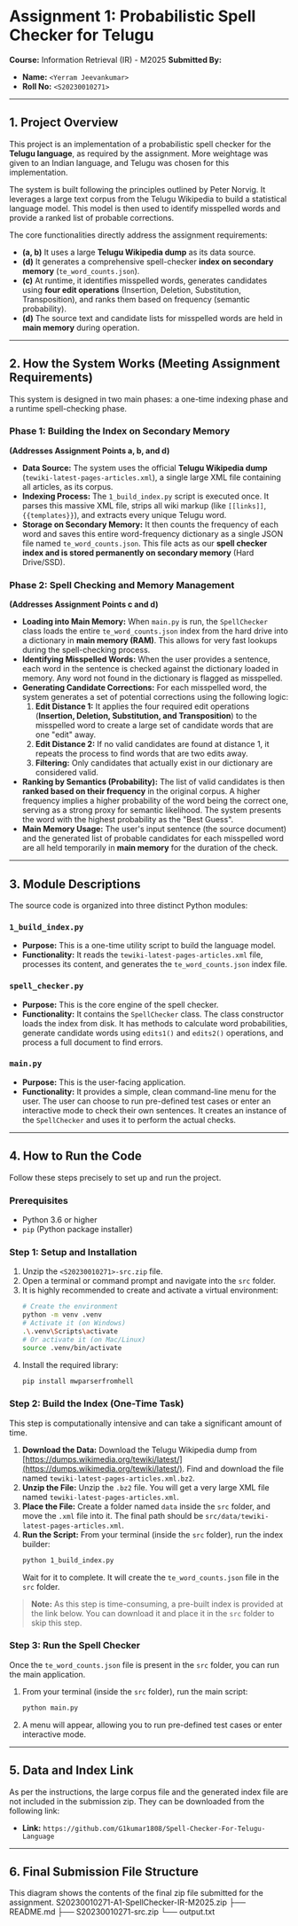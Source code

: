 # Assignment 1: Probabilistic Spell Checker for Telugu

**Course:** Information Retrieval (IR) - M2025
**Submitted By:**

- **Name:** `<Yerram Jeevankumar>`
- **Roll No:** `<S20230010271>`

---

## 1. Project Overview

This project is an implementation of a probabilistic spell checker for the **Telugu language**, as required by the assignment. More weightage was given to an Indian language, and Telugu was chosen for this implementation.

The system is built following the principles outlined by Peter Norvig. It leverages a large text corpus from the Telugu Wikipedia to build a statistical language model. This model is then used to identify misspelled words and provide a ranked list of probable corrections.

The core functionalities directly address the assignment requirements:

- **(a, b)** It uses a large **Telugu Wikipedia dump** as its data source.
- **(d)** It generates a comprehensive spell-checker **index on secondary memory** (`te_word_counts.json`).
- **(c)** At runtime, it identifies misspelled words, generates candidates using **four edit operations** (Insertion, Deletion, Substitution, Transposition), and ranks them based on frequency (semantic probability).
- **(d)** The source text and candidate lists for misspelled words are held in **main memory** during operation.

---

## 2. How the System Works (Meeting Assignment Requirements)

This system is designed in two main phases: a one-time indexing phase and a runtime spell-checking phase.

### Phase 1: Building the Index on Secondary Memory

**(Addresses Assignment Points a, b, and d)**

- **Data Source:** The system uses the official **Telugu Wikipedia dump** (`tewiki-latest-pages-articles.xml`), a single large XML file containing all articles, as its corpus.
- **Indexing Process:** The `1_build_index.py` script is executed once. It parses this massive XML file, strips all wiki markup (like `[[links]]`, `{{templates}}`), and extracts every unique Telugu word.
- **Storage on Secondary Memory:** It then counts the frequency of each word and saves this entire word-frequency dictionary as a single JSON file named `te_word_counts.json`. This file acts as our **spell checker index and is stored permanently on secondary memory** (Hard Drive/SSD).

### Phase 2: Spell Checking and Memory Management

**(Addresses Assignment Points c and d)**

- **Loading into Main Memory:** When `main.py` is run, the `SpellChecker` class loads the entire `te_word_counts.json` index from the hard drive into a dictionary in **main memory (RAM)**. This allows for very fast lookups during the spell-checking process.
- **Identifying Misspelled Words:** When the user provides a sentence, each word in the sentence is checked against the dictionary loaded in memory. Any word not found in the dictionary is flagged as misspelled.
- **Generating Candidate Corrections:** For each misspelled word, the system generates a set of potential corrections using the following logic:
  1.  **Edit Distance 1:** It applies the four required edit operations (**Insertion, Deletion, Substitution, and Transposition**) to the misspelled word to create a large set of candidate words that are one "edit" away.
  2.  **Edit Distance 2:** If no valid candidates are found at distance 1, it repeats the process to find words that are two edits away.
  3.  **Filtering:** Only candidates that actually exist in our dictionary are considered valid.
- **Ranking by Semantics (Probability):** The list of valid candidates is then **ranked based on their frequency** in the original corpus. A higher frequency implies a higher probability of the word being the correct one, serving as a strong proxy for semantic likelihood. The system presents the word with the highest probability as the "Best Guess".
- **Main Memory Usage:** The user's input sentence (the source document) and the generated list of probable candidates for each misspelled word are all held temporarily in **main memory** for the duration of the check.

---

## 3. Module Descriptions

The source code is organized into three distinct Python modules:

### `1_build_index.py`

- **Purpose:** This is a one-time utility script to build the language model.
- **Functionality:** It reads the `tewiki-latest-pages-articles.xml` file, processes its content, and generates the `te_word_counts.json` index file.

### `spell_checker.py`

- **Purpose:** This is the core engine of the spell checker.
- **Functionality:** It contains the `SpellChecker` class. The class constructor loads the index from disk. It has methods to calculate word probabilities, generate candidate words using `edits1()` and `edits2()` operations, and process a full document to find errors.

### `main.py`

- **Purpose:** This is the user-facing application.
- **Functionality:** It provides a simple, clean command-line menu for the user. The user can choose to run pre-defined test cases or enter an interactive mode to check their own sentences. It creates an instance of the `SpellChecker` and uses it to perform the actual checks.

---

## 4. How to Run the Code

Follow these steps precisely to set up and run the project.

### Prerequisites

- Python 3.6 or higher
- `pip` (Python package installer)

### Step 1: Setup and Installation

1.  Unzip the `<S20230010271>-src.zip` file.
2.  Open a terminal or command prompt and navigate into the `src` folder.
3.  It is highly recommended to create and activate a virtual environment:
    ```bash
    # Create the environment
    python -m venv .venv
    # Activate it (on Windows)
    .\.venv\Scripts\activate
    # Or activate it (on Mac/Linux)
    source .venv/bin/activate
    ```
4.  Install the required library:
    ```bash
    pip install mwparserfromhell
    ```

### Step 2: Build the Index (One-Time Task)

This step is computationally intensive and can take a significant amount of time.

1.  **Download the Data:** Download the Telugu Wikipedia dump from [https://dumps.wikimedia.org/tewiki/latest/](https://dumps.wikimedia.org/tewiki/latest/). Find and download the file named `tewiki-latest-pages-articles.xml.bz2`.
2.  **Unzip the File:** Unzip the `.bz2` file. You will get a very large XML file named `tewiki-latest-pages-articles.xml`.
3.  **Place the File:** Create a folder named `data` inside the `src` folder, and move the `.xml` file into it. The final path should be `src/data/tewiki-latest-pages-articles.xml`.
4.  **Run the Script:** From your terminal (inside the `src` folder), run the index builder:
    ```bash
    python 1_build_index.py
    ```
    Wait for it to complete. It will create the `te_word_counts.json` file in the `src` folder.

> **Note:** As this step is time-consuming, a pre-built index is provided at the link below. You can download it and place it in the `src` folder to skip this step.

### Step 3: Run the Spell Checker

Once the `te_word_counts.json` file is present in the `src` folder, you can run the main application.

1.  From your terminal (inside the `src` folder), run the main script:
    ```bash
    python main.py
    ```
2.  A menu will appear, allowing you to run pre-defined test cases or enter interactive mode.

---

## 5. Data and Index Link

As per the instructions, the large corpus file and the generated index file are not included in the submission zip. They can be downloaded from the following link:

- **Link:** `https://github.com/G1kumar1808/Spell-Checker-For-Telugu-Language`

---

## 6. Final Submission File Structure
This diagram shows the contents of the final zip file submitted for the assignment.
S20230010271-A1-SpellChecker-IR-M2025.zip ├── README.md ├── S20230010271-src.zip └── output.txt
